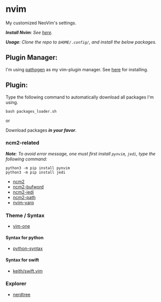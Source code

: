 # nvim
My customized NeoVim's settings.

***Install Nvim**: See [here](https://github.com/neovim/neovim/releases).*

***Usage**: Clone the repo to `$HOME/.config/`, and install the below packages.*

## Plugin Manager:
I'm using [pathogen](https://github.com/tpope/vim-pathogen) as my vim-plugin manager. See [here](https://github.com/tpope/vim-pathogen) for installing.

## Plugin:

Type the following command to automatically download all packages I'm using.

```
bash packages_loader.sh
```

or

Download packages ***in your favor***.

### ncm2-related

***Note**: To avoid error message, one must first install `pynvim`, `jedi`, type the following command:*
```
python3 -m pip install pynvim
python3 -m pip install jedi
```

* [ncm2](https://github.com/ncm2/ncm2)
* [ncm2-bufword](https://github.com/ncm2/ncm2-bufword)
* [ncm2-jedi](https://github.com/ncm2/ncm2-jedi)
* [ncm2-path](https://github.com/ncm2/ncm2-path)
* [nvim-yarp](https://github.com/roxma/nvim-yarp)

### Theme / Syntax
* [vim-one](https://github.com/rakr/vim-one)

#### Syntax for python
* [python-syntax](https://github.com/vim-python/python-syntax)

#### Syntax for swift
* [keith/swift.vim](https://github.com/keith/swift.vim)
### Explorer
* [nerdtree](https://github.com/preservim/nerdtree)
